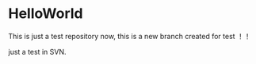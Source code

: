 HelloWorld
==========
This is just a test repository
now, this is a new branch created for test ！！


just a test in SVN.
